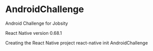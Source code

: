 # AndroidChallenge
Android Challenge for Jobsity

React Native version 0.68.1

Creating the React Native project 
react-native init AndroidChallenge
